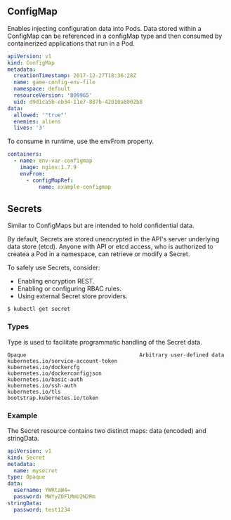 ## ConfigMap

Enables injecting configuration data into Pods. Data stored within a ConfigMap can be referenced in a configMap type and then consumed by containerized applications that run in a Pod.

```yaml
apiVersion: v1
kind: ConfigMap
metadata:
  creationTimestamp: 2017-12-27T18:36:28Z
  name: game-config-env-file
  namespace: default
  resourceVersion: '809965'
  uid: d9d1ca5b-eb34-11e7-887b-42010a8002b8
data:
  allowed: '"true"'
  enemies: aliens
  lives: '3'
```

To consume in runtime, use the envFrom property.

```yaml
containers:
  - name: env-var-configmap
    image: nginx:1.7.9
    envFrom:
      - configMapRef:
          name: example-configmap
```

## Secrets

Similar to ConfigMaps but are intended to hold confidential data.

By default, Secrets are stored unencrypted in the API's server underlying data store (etcd). Anyone with API or etcd access, who is authorized to createa a Pod in a namespace, can retrieve or modify a Secret.

To safely use Secrets, consider:

- Enabling encryption REST.
- Enabling or configuring RBAC rules.
- Using external Secret store providers.

```console
$ kubectl get secret
```

### Types

Type is used to facilitate programmatic handling of the Secret data.

```
Opaque                                    Arbitrary user-defined data
kubernetes.io/service-account-token
kubernetes.io/dockercfg
kubernetes.io/dockerconfigjson
kubernetes.io/basic-auth
kubernetes.io/ssh-auth
kubernetes.io/tls
bootstrap.kubernetes.io/token
```

### Example

The Secret resource contains two distinct maps: data (encoded) and stringData.

```yaml
apiVersion: v1
kind: Secret
metadata:
  name: mysecret
type: Opaque
data:
  username: YWRtaW4=
  password: MWYyZDFlMmU2N2Rm
stringData:
  password: test1234
```
